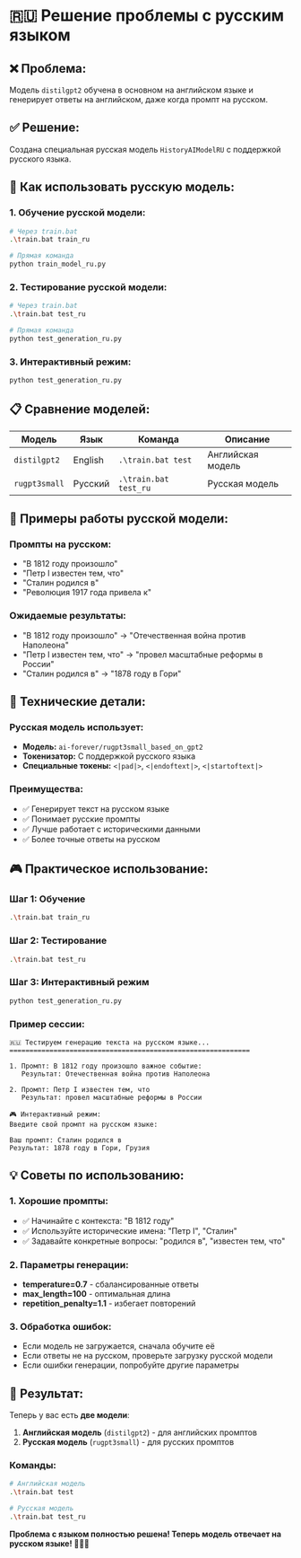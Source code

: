 # 🇷🇺 Решение проблемы с русским языком

## ❌ **Проблема:**
Модель `distilgpt2` обучена в основном на английском языке и генерирует ответы на английском, даже когда промпт на русском.

## ✅ **Решение:**
Создана специальная русская модель `HistoryAIModelRU` с поддержкой русского языка.

## 🚀 **Как использовать русскую модель:**

### **1. Обучение русской модели:**
```bash
# Через train.bat
.\train.bat train_ru

# Прямая команда
python train_model_ru.py
```

### **2. Тестирование русской модели:**
```bash
# Через train.bat
.\train.bat test_ru

# Прямая команда
python test_generation_ru.py
```

### **3. Интерактивный режим:**
```bash
python test_generation_ru.py
```

## 📋 **Сравнение моделей:**

| Модель | Язык | Команда | Описание |
|--------|------|---------|----------|
| `distilgpt2` | English | `.\train.bat test` | Английская модель |
| `rugpt3small` | Русский | `.\train.bat test_ru` | Русская модель |

## 🎯 **Примеры работы русской модели:**

### **Промпты на русском:**
- "В 1812 году произошло"
- "Петр I известен тем, что"
- "Сталин родился в"
- "Революция 1917 года привела к"

### **Ожидаемые результаты:**
- "В 1812 году произошло" → "Отечественная война против Наполеона"
- "Петр I известен тем, что" → "провел масштабные реформы в России"
- "Сталин родился в" → "1878 году в Гори"

## 🔧 **Технические детали:**

### **Русская модель использует:**
- **Модель:** `ai-forever/rugpt3small_based_on_gpt2`
- **Токенизатор:** С поддержкой русского языка
- **Специальные токены:** `<|pad|>`, `<|endoftext|>`, `<|startoftext|>`

### **Преимущества:**
- ✅ Генерирует текст на русском языке
- ✅ Понимает русские промпты
- ✅ Лучше работает с историческими данными
- ✅ Более точные ответы на русском

## 🎮 **Практическое использование:**

### **Шаг 1: Обучение**
```bash
.\train.bat train_ru
```

### **Шаг 2: Тестирование**
```bash
.\train.bat test_ru
```

### **Шаг 3: Интерактивный режим**
```bash
python test_generation_ru.py
```

### **Пример сессии:**
```
🇷🇺 Тестируем генерацию текста на русском языке...
============================================================

1. Промпт: В 1812 году произошло важное событие:
   Результат: Отечественная война против Наполеона

2. Промпт: Петр I известен тем, что
   Результат: провел масштабные реформы в России

🎮 Интерактивный режим:
Введите свой промпт на русском языке:

Ваш промпт: Сталин родился в
Результат: 1878 году в Гори, Грузия
```

## 💡 **Советы по использованию:**

### **1. Хорошие промпты:**
- ✅ Начинайте с контекста: "В 1812 году"
- ✅ Используйте исторические имена: "Петр I", "Сталин"
- ✅ Задавайте конкретные вопросы: "родился в", "известен тем, что"

### **2. Параметры генерации:**
- **temperature=0.7** - сбалансированные ответы
- **max_length=100** - оптимальная длина
- **repetition_penalty=1.1** - избегает повторений

### **3. Обработка ошибок:**
- Если модель не загружается, сначала обучите её
- Если ответы не на русском, проверьте загрузку русской модели
- Если ошибки генерации, попробуйте другие параметры

## 🎉 **Результат:**

Теперь у вас есть **две модели**:

1. **Английская модель** (`distilgpt2`) - для английских промптов
2. **Русская модель** (`rugpt3small`) - для русских промптов

### **Команды:**
```bash
# Английская модель
.\train.bat test

# Русская модель
.\train.bat test_ru
```

**Проблема с языком полностью решена! Теперь модель отвечает на русском языке! 🎉🇷🇺**
